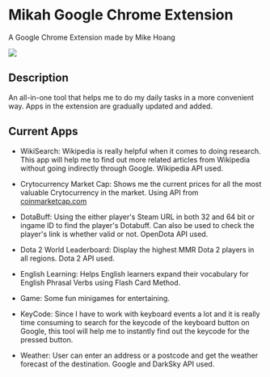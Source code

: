 # Mikah Google Chrome Extension
A Google Chrome Extension made by Mike Hoang

<a href="https://chrome.google.com/webstore/detail/mikahs-utility-extension/idnamjmafnhoichldbgabpipgljfhjek?utm_source=chrome-ntp-icon"><img src="https://developer.chrome.com/webstore/images/ChromeWebStore_BadgeWBorder_v2_206x58.png"/></a>

## Description
An all-in-one tool that helps me to do my daily tasks in a more convenient way. Apps in the extension are gradually updated and added.

## Current Apps

* WikiSearch: Wikipedia is really helpful when it comes to doing research. This app will help me to find out more related articles from Wikipedia without going indirectly through Google. Wikipedia API used.

* Crytocurrency Market Cap: Shows me the current prices for all the most valuable Crytocurrency in the market. Using API from <a href="https://coinmarketcap.com/api/">coinmarketcap.com</a>

* DotaBuff: Using the either player's Steam URL in both 32 and 64 bit or ingame ID to find the player's Dotabuff. Can also be used to check the player's link is whether valid or not. OpenDota API used.

* Dota 2 World Leaderboard: Display the highest MMR Dota 2 players in all regions. Dota 2 API used.

* English Learning: Helps English learners expand their vocabulary for English Phrasal Verbs using Flash Card Method.

* Game: Some fun minigames for entertaining.

* KeyCode: Since I have to work with keyboard events a lot and it is really time consuming to search for the keycode of the keyboard button on Google, this tool will help me to instantly find out the keycode for the pressed button.

* Weather: User can enter an address or a postcode and get the weather forecast of the destination. Google and DarkSky API used.
